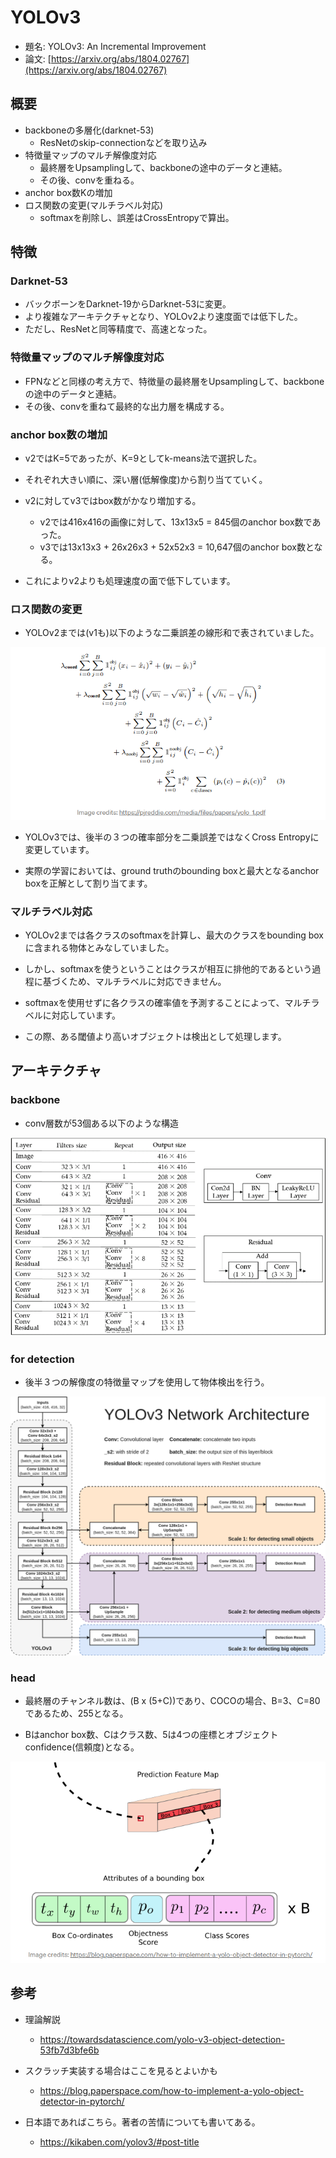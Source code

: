 # YOLOv3

- 題名: YOLOv3: An Incremental Improvement
- 論文: [https://arxiv.org/abs/1804.02767](https://arxiv.org/abs/1804.02767)

## 概要

- backboneの多層化(darknet-53)
  - ResNetのskip-connectionなどを取り込み
- 特徴量マップのマルチ解像度対応
  - 最終層をUpsamplingして、backboneの途中のデータと連結。
  - その後、convを重ねる。
- anchor box数Kの増加
- ロス関数の変更(マルチラベル対応)
  - softmaxを削除し、誤差はCrossEntropyで算出。

## 特徴

### Darknet-53

- バックボーンをDarknet-19からDarknet-53に変更。
- より複雑なアーキテクチャとなり、YOLOv2より速度面では低下した。
- ただし、ResNetと同等精度で、高速となった。

### 特徴量マップのマルチ解像度対応

- FPNなどと同様の考え方で、特徴量の最終層をUpsamplingして、backboneの途中のデータと連結。
- その後、convを重ねて最終的な出力層を構成する。

### anchor box数の増加

- v2ではK=5であったが、K=9としてk-means法で選択した。
- それぞれ大きい順に、深い層(低解像度)から割り当てていく。

- v2に対してv3ではbox数がかなり増加する。
  - v2では416x416の画像に対して、13x13x5 = 845個のanchor box数であった。
  - v3では13x13x3 + 26x26x3 + 52x52x3 = 10,647個のanchor box数となる。

- これによりv2よりも処理速度の面で低下しています。

### ロス関数の変更

- YOLOv2までは(v1も)以下のような二乗誤差の線形和で表されていました。

![](./img/yolo_v3_previous_loss_func.png)

- YOLOv3では、後半の３つの確率部分を二乗誤差ではなくCross Entropyに変更しています。

- 実際の学習においては、ground truthのbounding boxと最大となるanchor boxを正解として割り当てます。

### マルチラベル対応

- YOLOv2までは各クラスのsoftmaxを計算し、最大のクラスをbounding boxに含まれる物体とみなしていました。

- しかし、softmaxを使うということはクラスが相互に排他的であるという過程に基づくため、マルチラベルに対応できません。

- softmaxを使用せずに各クラスの確率値を予測することによって、マルチラベルに対応しています。

- この際、ある閾値より高いオブジェクトは検出として処理します。

## アーキテクチャ

### backbone

- conv層数が53個ある以下のような構造

![](./img/yolo_v3_architecture_backbone.png)

### for detection

- 後半３つの解像度の特徴量マップを使用して物体検出を行う。

![](./img/yolo_v3_architecture_overview.png)

### head

- 最終層のチャンネル数は、(B x (5+C))であり、COCOの場合、B=3、C=80であるため、255となる。

- Bはanchor box数、Cはクラス数、5は4つの座標とオブジェクトconfidence(信頼度)となる。

![](./img/yolo_v3_archtecture_head.png)

## 参考

- 理論解説
  - https://towardsdatascience.com/yolo-v3-object-detection-53fb7d3bfe6b

- スクラッチ実装する場合はここを見るとよいかも
  - https://blog.paperspace.com/how-to-implement-a-yolo-object-detector-in-pytorch/

- 日本語であればこちら。著者の苦情についても書いてある。
  - https://kikaben.com/yolov3/#post-title
